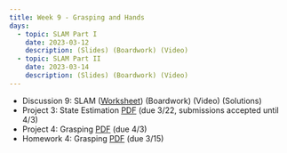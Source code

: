 ```yaml
---
title: Week 9 - Grasping and Hands
days:
  - topic: SLAM Part I
    date: 2023-03-12
    description: (Slides) (Boardwork) (Video) 
  - topic: SLAM Part II
    date: 2023-03-14
    description: (Slides) (Boardwork) (Video)
---
```


- Discussion 9: SLAM ([Worksheet](https://ucb-ee106.github.io/106b-sp24site/assets/disc/disc9_SLAM.pdf)) (Boardwork) (Video) (Solutions)
- Project 3: State Estimation [PDF](https://ucb-ee106.github.io/106b-sp24site/assets/proj/proj3.pdf) (due 3/22, submissions accepted until 4/3)
- Project 4: Grasping [PDF](https://ucb-ee106.github.io/106b-sp24site/assets/proj/proj4.pdf) (due 4/3)
- Homework 4: Grasping [PDF](https://ucb-ee106.github.io/106b-sp24site/assets/hw/hw4.pdf) (due 3/15)

<a id="Week10"></a>
